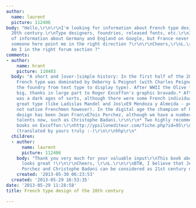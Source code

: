 ```yaml
---
author:
  name: laurent
  picture: 112406
body: "Hello,\r\n\r\nI'm looking for information about French type design during the
  20th century.\r\nType designers, foundries, released fonts, etc.\r\nI found loads
  of information about Germany and England on Google, but France never shows up.\r\n\r\nCan
  someone here point me in the right direction ?\r\n\r\nCheers,\r\nL.\r\n\r\nBTW :
  Am I in the right forum section ?"
comments:
- author:
    name: hrant
    picture: 110403
  body: "A short and [over-]simple history: In the first half of the 20th century
    French type was dominated by Deberny & Peignot (with Charles Peignot shifting
    the foundry from text type to display type). After WWII the Olive foundry became
    big, thanks in large part to Roger Excoffon's graphic bravado.* After that there
    was a dark ages of sorts, although there were some French individuals designing
    great type (like Ladislas Mandel and Jos\xE9 Mendoza y Almeida - perhaps telling
    not native Frenchmen however). In the digital age the champion of French type
    design has been Jean Fran\xE7ois Porchez, although we have a number of great rising
    talents now, such as Christophe Badani.\r\n\r\n* Two highly recommended recent
    books on Excoffon:\r\nhttp://ypsilonediteur.com/fiche.php?id=95\r\nhttp://www.adverbum.fr/roger-excoffon-rault-david-atelier-perrousseaux_ouvrage-perrousseaux_4itkob6k386b.html
    (translated by yours truly :-)\r\n\r\nhhp\r\n"
  children:
  - author:
      name: laurent
      picture: 112406
    body: "Thank you very much for your valuable input\r\nThis book about Roger Excoffon
      looks great !\r\n\r\nCheers, \r\nL.\r\n\r\nBTW, I believe that Jean Fran\xE7ois
      Porchez and Christophe Badani can be considered as 21st century designers.\r\n;-)\r\n\r\n\r\n"
    created: '2013-05-30 06:23:53'
  created: '2013-05-29 16:53:35'
date: '2013-05-29 11:28:58'
title: French type design of the 20th century

---
```


